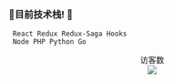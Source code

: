 ### 🤔目前技术栈! 👋


```test
 React Redux Redux-Saga Hooks
 Node PHP Python Go
```

<p align="center"> 
  访客数<br>
  <img src="https://profile-counter.glitch.me/sagar-viradiya/count.svg" />
</p>

<!--
**blockmood/blockmood** is a ✨ _special_ ✨ repository because its `README.md` (this file) appears on your GitHub profile.

Here are some ideas to get you started:

- 🔭 I’m currently working on ...
- 🌱 I’m currently learning ...
- 👯 I’m looking to collaborate on ...
- 🤔 I’m looking for help with ...
- 💬 Ask me about ...
- 📫 How to reach me: ...
- 😄 Pronouns: ...
- ⚡ Fun fact: ...
-->
